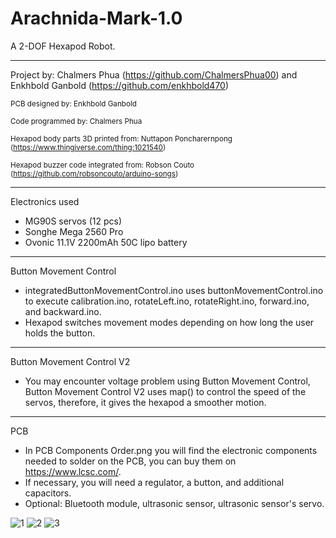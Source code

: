# Arachnida-Mark-1.0
A 2-DOF Hexapod Robot.

___________________________________________________________________________________________________________________________________________________________

Project by: Chalmers Phua (https://github.com/ChalmersPhua00) and Enkhbold Ganbold (https://github.com/enkhbold470)

<sub>PCB designed by: Enkhbold Ganbold</sub>

<sub>Code programmed by: Chalmers Phua</sub>

<sub>Hexapod body parts 3D printed from: Nuttapon Poncharernpong (https://www.thingiverse.com/thing:1021540)</sub>

<sub>Hexapod buzzer code integrated from: Robson Couto (https://github.com/robsoncouto/arduino-songs)</sub>

___________________________________________________________________________________________________________________________________________________________

Electronics used
- MG90S servos (12 pcs)
- Songhe Mega 2560 Pro
- Ovonic 11.1V 2200mAh 50C lipo battery

___________________________________________________________________________________________________________________________________________________________

Button Movement Control
- integratedButtonMovementControl.ino uses buttonMovementControl.ino to execute calibration.ino, rotateLeft.ino, rotateRight.ino, forward.ino, and backward.ino.
- Hexapod switches movement modes depending on how long the user holds the button.

___________________________________________________________________________________________________________________________________________________________

Button Movement Control V2
- You may encounter voltage problem using Button Movement Control, Button Movement Control V2 uses map() to control the speed of the servos, therefore, it gives the hexapod a smoother motion.

___________________________________________________________________________________________________________________________________________________________

PCB
- In PCB Components Order.png you will find the electronic components needed to solder on the PCB, you can buy them on https://www.lcsc.com/.
- If necessary, you will need a regulator, a button, and additional capacitors.
- Optional: Bluetooth module, ultrasonic sensor, ultrasonic sensor's servo.

![1](https://user-images.githubusercontent.com/107158272/181363161-c011a446-eda5-4864-9d76-7eab0f309747.jpeg)
![2](https://user-images.githubusercontent.com/107158272/181366368-e33a59ef-ca26-4ae7-96d1-578101002fe5.jpeg)
![3](https://user-images.githubusercontent.com/107158272/181370438-959642dd-a21a-4577-a942-af36e3b32e04.jpeg)
